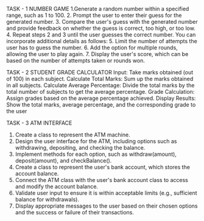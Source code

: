 
TASK - 1
 NUMBER GAME
 1.Generate a random number within a specified range, such as 1 to 100.
 2. Prompt the user to enter their guess for the generated number.
 3. Compare the user's guess with the generated number and provide feedback on whether
 the guess is correct, too high, or too low.
 4. Repeat steps 2 and 3 until the user guesses the correct number.
 You can incorporate additional details as follows:
 5. Limit the number of attempts the user has to guess the number.
 6. Add the option for multiple rounds, allowing the user to play again.
 7. Display the user's score, which can be based on the number of attempts taken or
 rounds won.

>>>>>>>>>>>>>>>>>>>>>>>>>>>>>>>>>>>>>>>>>>>>>>> 

TASK - 2
 STUDENT GRADE CALCULATOR
 Input: Take marks obtained (out of 100) in each subject.
 Calculate Total Marks: Sum up the marks obtained in all subjects.
 Calculate Average Percentage: Divide the total marks by the total number of subjects to
 get the average percentage.
 Grade Calculation: Assign grades based on the average percentage achieved.
 Display Results: Show the total marks, average percentage, and the corresponding grade
 to the user

>>>>>>>>>>>>>>>>>>>>>>>>>>>>>>>>>>>>>>>>>>>>>>>>>>>>>>>

TASK - 3
 ATM INTERFACE
 1. Create a class to represent the ATM machine.
 2. Design the user interface for the ATM, including options such as withdrawing,
 depositing, and checking the balance.
 3. Implement methods for each option, such as withdraw(amount), deposit(amount), and
 checkBalance().
 4. Create a class to represent the user's bank account, which stores the account balance.
 5. Connect the ATM class with the user's bank account class to access and modify the
 account balance.
 6. Validate user input to ensure it is within acceptable limits (e.g., sufficient balance for
 withdrawals).
 7. Display appropriate messages to the user based on their chosen options and the
 success or failure of their transactions.
